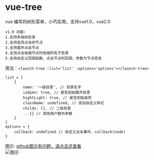 # vue-tree
vue 编写的树形菜单，小巧实用，支持vue1.0，vue2.0  
```
v1.0 功能:  
1.支持多级树目录  
2.支持高亮点击的节点  
3.支持展开点击节点  
4.支持点击收缩节点时收缩所有子目录  
5.支持自定义回调函数，点击节点时回调，参数为节点信息  
```

用法：`<launch-tree :list='list' :options='options'></launch-tree>`

    list = [
        {
            name: '一级目录', // 目录名字
            isOpen: true, // 是否初始展开目录
            hightLight: true, // 是否初始高亮
            className: undefined, // 添加自定义样式
            childs: [], // 二级目录
            ...{} // 其他用户额外参数 
        }
    ]
    options = {
        callback: undefined // 自定义点击事件，callback(node)
    }

图示:
[github图示有问题，请点击这查看](http://blog.csdn.net/xingyeyongheng/article/details/54293603)  
![图示](http://github-image.oss-cn-hangzhou.aliyuncs.com/tmpdir--17_1_6_21_43_29.gif)
